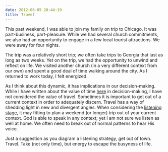 ```yaml
---
date: 2012-06-05 20:44:19
title: Travel
---
```


This past weekend, I was able to join my family on trip to Chicago. It was part-business, part-pleasure. While we had several church commitments, we also had an opportunity to engage in a few local tourist attractions. We were away for four nights. 

The trip was a relatively short trip; we often take trips to Georgia that last as long as two weeks. Yet on the trip, we had the opportunity to unwind and reflect on life. We visited another church (in a very different context from our own) and spent a good deal of time walking around the city. As I returned to work today, I felt energized. 

As I think about this dynamic, it has implications in our decision-making. While I have written about the value of time [here](http://www.discerningchurch.org/in-a-hurry/) in decision-making, I have not considered the value of travel. Sometimes it is important to get out of a current context in order to adequately discern. Travel has a way of shedding light in new and divergent angles. When considering the [listening stage](http://www.discerningchurch.org/stage-two-listening/), it may fitting to plan a weekend (or longer) trip out of your current context. God is able to speak in any context; yet I am not sure we listen as well at home. We often need to break out of normal patterns to hear His voice.

Just a suggestion as you diagram a listening strategy, get out of town. Travel. Take (not only time), but energy to escape the busyness of life.
